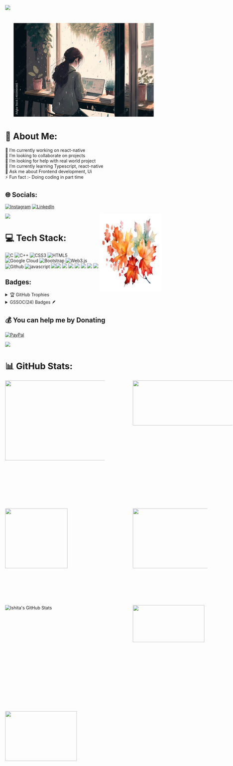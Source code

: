 [![](https://visitcount.itsvg.in/api?id=ishita-43&label=Profile%20Views&pretty=true)](https://visitcount.itsvg.in)

<h1 align="center">
  <a href="https://github.com/ishita-43">
    <!-- Please provide path to your logo here -->
    <img src="AdobeStock_555904385_Preview.jpeg" alt="Logo" height="300">
  </a>
</h1>

# 💫 About Me:
<div align="left">
🔭 I’m currently working on react-native<br>👯 I’m looking to collaborate on projects<br>🤝 I’m looking for help with real world project <br>🌱 I’m currently learning Typescript, react-native<br>💬 Ask me about Frontend development, Ui <br>⚡ Fun fact :- Doing coding in part time
</div>

## 🌐 Socials:
[![Instagram](https://img.shields.io/badge/Instagram-%23E4405F.svg?logo=Instagram&logoColor=white)](https://instagram.com/thakurishita061) [![LinkedIn](https://img.shields.io/badge/LinkedIn-%230077B5.svg?logo=linkedin&logoColor=white)](https://linkedin.com/in/ishita-thakur-9688b1262) 

<img align="right" width="200" height="250" src="1000000614-removebg-preview (1).png">

<!---
ishita-43/ishita-43 is a ✨ special ✨ repository because its `README.md` (this file) appears on your GitHub profile.
You can click the Preview link to take a look at your changes.
--->
<img src="https://stats.quine.sh/ishita43/github?theme=dark">

# 💻 Tech Stack:
![C](https://img.shields.io/badge/c-%2300599C.svg?style=for-the-badge&logo=c&logoColor=white) ![C++](https://img.shields.io/badge/c++-%2300599C.svg?style=for-the-badge&logo=c%2B%2B&logoColor=white) ![CSS3](https://img.shields.io/badge/css3-%231572B6.svg?style=for-the-badge&logo=css3&logoColor=white) ![HTML5](https://img.shields.io/badge/java-%23ED8B00.svg?style=for-the-badge&logo=openjdk&logoColor=white) ![Google Cloud](https://img.shields.io/badge/GoogleCloud-%234285F4.svg?style=for-the-badge&logo=google-cloud&logoColor=white) ![Bootstrap](https://img.shields.io/badge/bootstrap-%238511FA.svg?style=for-the-badge&logo=bootstrap&logoColor=white) ![Web3.js](https://img.shields.io/badge/web3.js-F16822?style=for-the-badge&logo=web3.js&logoColor=white) ![Github](https://img.shields.io/badge/github-%23121011.svg?style=for-the-badge&logo=github&logoColor=white) 
<img src="https://img.shields.io/badge/JavaScript-F7DF1E?style=for-the-badge&logo=javascript&logoColor=black" alt="javascript"/> <img src="https://img.shields.io/badge/Python-3776AB?style=for-the-badge&logo=python&logoColor=white"/><img src="https://img.shields.io/badge/HTML-239120?style=for-the-badge&logo=html5&logoColor=white"/>
<img src="https://img.shields.io/badge/CSS-239120?&style=for-the-badge&logo=css3&logoColor=white"/> <img src="https://img.shields.io/badge/TypeScript-007ACC?style=for-the-badge&logo=typescript&logoColor=white"/> <img src="https://img.shields.io/badge/Java-ED8B00?style=for-the-badge&logo=openjdk&logoColor=white"/> <img src="https://img.shields.io/badge/React_Native-20232A?style=for-the-badge&logo=react&logoColor=61DAFB"/> <img src= "https://img.shields.io/badge/Tailwind_CSS-38B2AC?style=for-the-badge&logo=tailwind-css&logoColor=white"/>
<img src="https://img.shields.io/badge/MySQL-00000F?style=for-the-badge&logo=mysql&logoColor=white"/>

## Badges:
<details>
<summary>  🏆 GitHub Trophies </summary>
  
![](https://github-profile-trophy.vercel.app/?username=ishita-43&theme=radical&no-frame=false&no-bg=false&margin-w=4)
</details>

<details>
  <summary>GSSOC(24) Badges 🪶</summary>
<div style='display:flex; align-items:center; gap: 10;' align='center'>
<img src="https://raw.githubusercontent.com/girlscript/gssoc-website-new/main/public/badges/postman.png" width="100px" height="100px" style="display: inline-block; margin: 0 auto; max-width: 300px"/>
  <img src="https://github.com/girlscript/gssoc-website-new/blob/main/public/badges/1.png" width="100px" height="100px" />
  <img src="https://github.com/girlscript/gssoc-website-new/blob/main/public/badges/2.png" width="100px" height="100px" />
  <img src="https://github.com/girlscript/gssoc-website-new/blob/main/public/badges/3.png" width="100px" height="100px" />
  <img src="https://github.com/girlscript/gssoc-website-new/blob/main/public/badges/4.png" width="100px" height="100px" />
  <img src="https://github.com/girlscript/gssoc-website-new/blob/main/public/badges/5.png" width="100px" height="100px" />
  <img src="https://github.com/girlscript/gssoc-website-new/blob/main/public/badges/6.png" width="100px" height="100px" />
  <img src="https://github.com/girlscript/gssoc-website-new/blob/main/public/badges/7.png" width="100px" height="100px" />
  <img src="https://github.com/girlscript/gssoc-website-new/blob/main/public/badges/8.png" width="100px" height="100px" />
</div>
</details>


  ## 💰 You can help me by Donating
  [![PayPal](https://img.shields.io/badge/PayPal-00457C?style=for-the-badge&logo=paypal&logoColor=white)](https://paypal.me/ishita43) 

  ![](https://quotes-github-readme.vercel.app/api?type=horizontal&theme=radical)


# 📊 GitHub Stats:

<div style="display: grid; grid-template-columns: repeat(2, 1fr); gap: 10px; max-width: 800px; margin: 0 auto;">
    <img src="https://stats.quine.sh/ishita43/languages-over-time?theme=dark" width="400" height="500" style="max-width: 80%; height: 80%;" />
    <img src="https://stats.quine.sh/ishita43/topics-over-time?theme=dark" width="400" height="400" style="max-width: 80%; height: 60%;" />
    <img src="https://github-readme-stats.vercel.app/api/top-langs/?username=ishita-43&theme=shadow_green&hide_border=false&include_all_commits=true&count_private=true&layout=compact" width="200" height="300" style="max-width: 80%; height: 80%;" />
    <img src="https://github-readme-streak-stats.herokuapp.com/?user=ishita-43&theme=shadow_green&hide_border=false" width="250" height="300" style="max-width: 60%; height: 80%;" />   
    <img src="https://github-profile-summary-cards.vercel.app/api/cards/profile-details?username=ishita-43&theme=github_dark" alt="Ishita's GitHub Stats" width="250" height="330" style="max-width: 80%; height: 80%;" />
    <img src="https://github-contributor-stats.vercel.app/api?username=ishita-43&limit=5&theme=dark&combine_all_yearly_contributions=true" width="230" height="230" style="max-width: 80%; height: 60%;" />
    <img src="https://github-readme-stats.vercel.app/api?username=ishita-43&theme=shadow_green&hide_border=false&include_all_commits=true&count_private=true" width="230" height="250" style="max-width: 60%; height: 80%;" />
</div>

